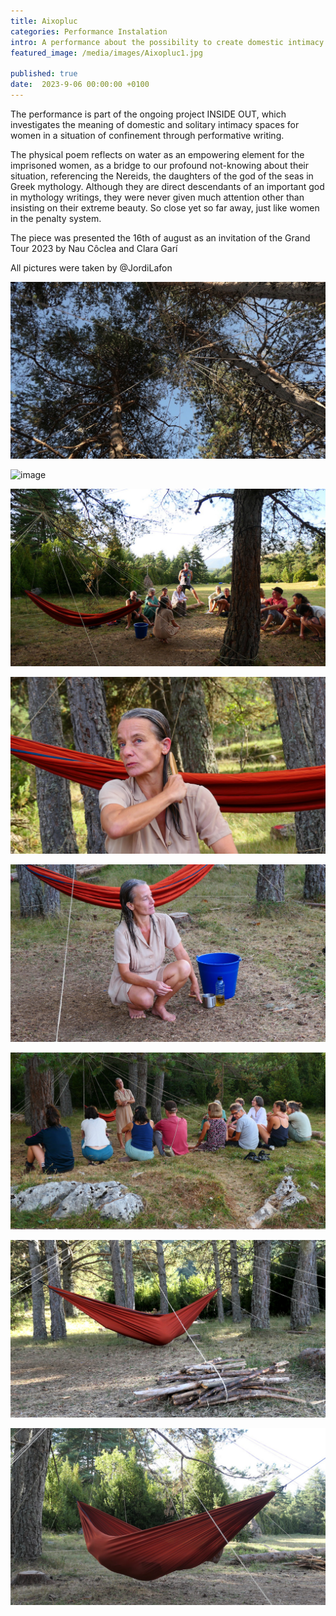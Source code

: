 ```yaml
---
title: Aixopluc
categories: Performance Instalation 
intro: A performance about the possibility to create domestic intimacy in the female prison of Wad Ras, Barcelona.
featured_image: /media/images/Aixopluc1.jpg

published: true
date:  2023-9-06 00:00:00 +0100
---
```


The performance is part of the ongoing project INSIDE OUT, which investigates the meaning of domestic and solitary intimacy spaces for women in a situation of confinement through performative writing.

The physical poem reflects on water as an empowering element for the imprisoned women, as a bridge to our profound not-knowing about their situation, referencing the Nereids, the daughters of the god of the seas in Greek mythology. Although they are direct descendants of an important god in mythology writings, they were never given much attention other than insisting on their extreme beauty. So close yet so far away, just like women in the penalty system.

The piece was presented the 16th of august as an invitation of the Grand Tour 2023 by Nau Côclea and Clara Garí

All pictures were taken by @JordiLafon

![image](/media/images/Aixopluc2.jpg) 

![image](/media/images/Aixopluc3.jpg)

![image](/media/images/Aixopluc4.jpg)

![image](/media/images/Aixopluc5.jpg)

![image](/media/images/Aixopluc6.jpg)

![image](/media/images/Aixopluc7.jpg)

![image](/media/images/Aixopluc8.jpg)

![image](/media/images/Aixopluc9.jpg)

 